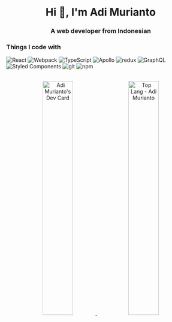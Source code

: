 <h1 align="center">Hi 👋, I'm Adi Murianto</h1>
<h3 align="center">A web developer from Indonesian</h3>

<p>
  <h3>Things I code with</h3>
  <p>
    <img alt="React" src="https://img.shields.io/badge/-React-45b8d8?style=flat-square&logo=react&logoColor=white" />
    <img alt="Webpack" src="https://img.shields.io/badge/-Webpack-8DD6F9?style=flat-square&logo=webpack&logoColor=white" /> 
    <img alt="TypeScript" src="https://img.shields.io/badge/-TypeScript-007ACC?style=flat-square&logo=typescript&logoColor=white" />
    <img alt="Apollo" src="https://img.shields.io/badge/-Apollo%20GraphQL-311C87?style=flat-square&logo=apollo-graphql&logoColor=white" />
    <img alt="redux" src="https://img.shields.io/badge/-Redux-764ABC?style=flat-square&logo=redux&logoColor=white" />
    <img alt="GraphQL" src="https://img.shields.io/badge/-GraphQL-E10098?style=flat-square&logo=graphql&logoColor=white" />
    <img alt="Styled Components" src="https://img.shields.io/badge/-Styled_Components-db7092?style=flat-square&logo=styled-components&logoColor=white" />
    <img alt="git" src="https://img.shields.io/badge/-Git-F05032?style=flat-square&logo=git&logoColor=white" />
    <img alt="npm" src="https://img.shields.io/badge/-NPM-CB3837?style=flat-square&logo=npm&logoColor=white" />
  </p>
</p><br/>

<div align="center">
  <a href="https://app.daily.dev/adimurianto">
    <img src="https://api.daily.dev/devcards/0ab9b601422340db9cf144a207bd6a03.png?r=dr7" width="40%" alt="Adi Murianto's Dev Card"/>
  </a>
  &nbsp;&nbsp;&nbsp;&nbsp;&nbsp;
  <a href="https://github.com/adimurianto">
    <img src="https://github-readme-stats.vercel.app/api/top-langs/?username=adimurianto&layout=donut&bg_color=151515&line_height=300&text_color=fff&title_color=fff" width="40%" alt="Top Lang - Adi Murianto" />
  </a>
</div>
